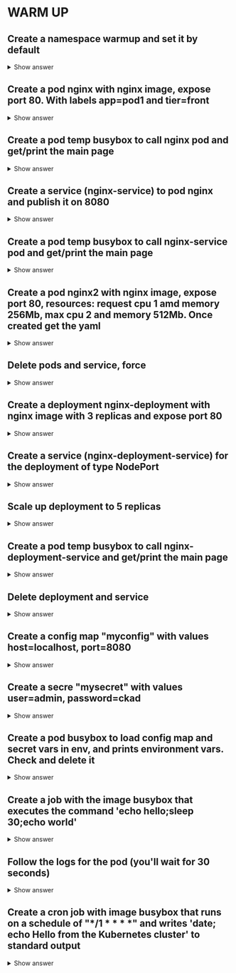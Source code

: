 # WARM UP

## Create a namespace warmup and set it by default

<details><summary>Show answer</summary>
<p>

`kubectl create ns warmup`

`kubectl config set-context --current --namespace=warmup`

</p>
</details>

## Create a pod nginx with nginx image, expose port 80. With labels app=pod1 and tier=front

<details><summary>Show answer</summary>
<p>

`kubectl run nginx --image=nginx --port=80 -l app=pod1 -l tier=front`

</p>
</details>

## Create a pod temp busybox to call nginx pod and get/print the main page

<details><summary>Show answer</summary>
<p>

`kubectl get po -o wide` -> Get the pod IP

`kubectl run busybox --image=busybox --rm -it -- /bin/sh -c 'wget -O- 10.239.0.31:80'`

</p>
</details>

## Create a service (nginx-service) to pod nginx and publish it on 8080

<details><summary>Show answer</summary>
<p>

`kubectl expose pod nginx --name=nginx-service --port=8080 --target-port=80`

</p>
</details>

## Create a pod temp busybox to call nginx-service pod and get/print the main page

<details><summary>Show answer</summary>
<p>

`kubectl run busybox --image=busybox --rm -it -- /bin/sh -c 'wget -O- nginx-service:8080'`

</p>
</details>

## Create a pod nginx2 with nginx image, expose port 80, resources: request cpu 1 amd memory 256Mb, max cpu 2 and memory 512Mb. Once created get the yaml

<details><summary>Show answer</summary>
<p>

`kubectl run nginx2 --image=nginx --port=80 --requests=cpu=1,memory=256Mi --limits=cpu=2,memory=512Mi`

`kubectl get po nginx2 -o yaml`

</p>
</details>

## Delete pods and service, force

<details><summary>Show answer</summary>
<p>

`kubectl delete pod nginx nginx2 --force --grace-period=0`

</p>
</details>

## Create a deployment nginx-deployment with nginx image with 3 replicas and expose port 80

<details><summary>Show answer</summary>
<p>

`kubectl create deployment nginx-deployment --image=nginx -o yaml --dry-run > dep.yaml`

`vim dep.yaml`

```yaml
apiVersion: apps/v1
kind: Deployment
metadata:
  labels:
    app: nginx-deployment
  name: nginx-deployment
spec:
  replicas: 3 # Change this
  selector:
    matchLabels:
      app: nginx-deployment
  template:
    metadata:
      labels:
        app: nginx-deployment
    spec:
      containers:
      - image: nginx
        name: nginx
        ports: # Add this
          - containerPort: 80
```

`kubectl create -f dep.yaml`

</p>
</details>

## Create a service (nginx-deployment-service) for the deployment of type NodePort

<details><summary>Show answer</summary>
<p>

`kubectl expose deployment nginx-deployment --name=nginx-deployment-service --type=NodePort`

</p>
</details>

## Scale up deployment to 5 replicas

<details><summary>Show answer</summary>
<p>

`kubectl scale deployment nginx-deployment --replicas=5`

</p>
</details>

## Create a pod temp busybox to call nginx-deployment-service and get/print the main page

<details><summary>Show answer</summary>
<p>

`kubectl get svc` -> Get the port

`kubectl get nodes` -> Get the node name (worker)

`kubectl run busybox --image=busybox --rm -it -- /bin/sh -c 'wget -O- node10031-ckad-sandbox.jelastic.labs.gmv.com:30817'`

</p>
</details>

## Delete deployment and service

<details><summary>Show answer</summary>
<p>

`kubectl delete svc nginx-deployment-service`

`kubectl delete deployment nginx-deployment`

</p>
</details>

## Create a config map "myconfig" with values host=localhost, port=8080

<details><summary>Show answer</summary>
<p>

`kubectl create configmap myconfig --from-literal=host=localhost --from-literal=port=8080`

</p>
</details>

## Create a secre "mysecret" with values user=admin, password=ckad

<details><summary>Show answer</summary>
<p>

`kubectl create secret generic mysecret --from-literal=user=admin --from-literal=password=ckad`

</p>
</details>

## Create a pod busybox to load config map and secret vars in env, and prints environment vars. Check and delete it

<details><summary>Show answer</summary>
<p>

`kubectl run busybox --image=busybox --dry-run -o yaml -- env > podenv.yaml`

`vim podenv.yaml`

```yaml
apiVersion: v1
kind: Pod
metadata:
  labels:
    run: busybox
  name: busybox
spec:
  containers:
  - args:
    - env
    image: busybox
    name: busybox
    envFrom:
      - configMapRef:
          name: myconfig
      - secretRef:
          name: mysecret
  restartPolicy: Never
```

`kubectl create -f podenv.yaml`

`kubectl logs busybox`

</p>
</details>

## Create a job with the image busybox that executes the command 'echo hello;sleep 30;echo world'

<details><summary>Show answer</summary>
<p>

`kubectl create job busybox --image=busybox -- /bin/sh -c 'echo hello;sleep 30;echo world'`

</p>
</details>

## Follow the logs for the pod (you'll wait for 30 seconds)

<details><summary>Show answer</summary>
<p>

`kubectl logs busybox-xxxxx -f`

</p>
</details>

## Create a cron job with image busybox that runs on a schedule of "*/1 * * * *" and writes 'date; echo Hello from the Kubernetes cluster' to standard output

<details><summary>Show answer</summary>
<p>

`kubectl create cronjob cron --image=busybox --schedule="*/1 * * * *"  -- /bin/sh -c 'date; echo Hello from the Kubernetes cluster'`

</p>
</details>
